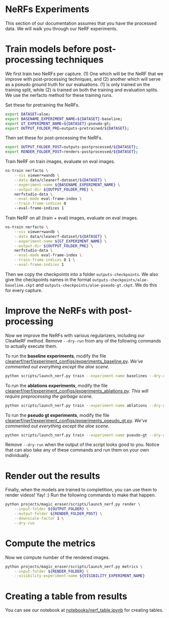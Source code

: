 # NeRFs Experiments

This section of our documentation assumes that you have the processed data. We will walk you through our NeRF experiments.

# Train models before post-processing techniques

We first train two NeRFs per capture. (1) One which will be the NeRF that we improve with post-processing techniques, and (2) another which will serve as a pseudo ground truth for our evaluations. (1) is only trained on the training split, while (2) is trained on both the training and evaluation splits. We use the nerfacto method for these training runs.

Set these for pretraining the NeRFs.
 ```bash
export DATASET=aloe;
export BASENAME_EXPERIMENT_NAME=${DATASET}-baseline;
export GT_EXPERIMENT_NAME=${DATASET}-pseudo-gt;
export OUTPUT_FOLDER_PRE=outputs-pretrained/${DATASET};
```

Then set these for post-processing the NeRFs.
 ```bash
export OUTPUT_FOLDER_POST=outputs-postprocessed/${DATASET};
export RENDER_FOLDER_POST=renders-postprocessed/${DATASET};
```

Train NeRF on train images, evaluate on eval images.

```bash
ns-train nerfacto \
    --vis viewer+wandb \
    --data data/cleanerf-dataset/${DATASET} \
    --experiment-name ${BASENAME_EXPERIMENT_NAME} \
    --output-dir ${OUTPUT_FOLDER_PRE} \
    nerfstudio-data \
    --eval-mode eval-frame-index \
    --train-frame-indices 0
    --eval-frame-indices 1
```

Train NeRF on all (train + eval) images, evaluate on eval images.

```bash
ns-train nerfacto \
    --vis viewer+wandb \
    --data data/cleanerf-dataset/${DATASET} \
    --experiment-name ${GT_EXPERIMENT_NAME} \
    --output-dir ${OUTPUT_FOLDER_PRE} \
    nerfstudio-data \
    --eval-mode eval-frame-index \
    --train-frame-indices 0 1 \
    --eval-frame-indices 1
```

Then we copy the checkpoints into a folder `outputs-checkpoints`. We also give the checkpoints names in the format `outputs-checkpoints/aloe-baseline.ckpt` and `outputs-checkpoints/aloe-pseudo-gt.ckpt`. We do this for every capture.

# Improve the NeRFs with post-processing

Now we improve the NeRFs with various regularizers, including our CleaNeRF method. Remove `--dry-run` from any of the following commands to actually execute them.

To run the **baseline experiments**, modify the file [cleanerf/nerf/experiment_configs/experiments_baseline.py](cleanerf/nerf/experiment_configs/experiments_baseline.py). *We've commented out everything except the aloe scene.*

```bash
python scripts/launch_nerf.py train --experiment-name baselines --dry-run
```

To run the **ablations experiments**, modify the file [cleanerf/nerf/experiment_configs/experiments_ablations.py](cleanerf/nerf/experiment_configs/experiments_ablations.py). *This will require preprocessing the garbage scene.*

```bash
python scripts/launch_nerf.py train --experiment-name ablations --dry-run
```

To run the **pseudo gt experiments**, modify the file [cleanerf/nerf/experiment_configs/experiments_pseudo_gt.py](cleanerf/nerf/experiment_configs/experiments_pseudo_gt.py). *We've commented out everything except the aloe scene.*

```bash
python scripts/launch_nerf.py train --experiment-name pseudo-gt --dry-run
```

Remove `--dry-run` when the output of the script looks good to you. Notice that can also take any of these commands and run them on your own individually.

# Render out the results

Finally, when the models are trained to completition, you can use them to render videos! Yay! :) Run the following commands to make that happen.

```bash
python projects/magic_eraser/scripts/launch_nerf.py render \
    --input-folder ${OUTPUT_FOLDER} \
    --output-folder ${RENDER_FOLDER_POST} \
    --downscale-factor 1 \
    --dry-run
```

# Compute the metrics

Now we compute number of the rendered images.

```bash
python projects/magic_eraser/scripts/launch_nerf.py metrics \
    --input-folder ${RENDER_FOLDER} \
    --visibility-experiment-name ${VISIBILITY_EXPERIMENT_NAME}
```

# Creating a table from results

You can see our notebook at [notebooks/nerf_table.ipynb](notebooks/nerf_table.ipynb) for creating tables.

